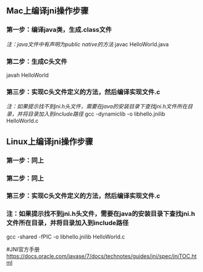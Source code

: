 ## Mac上编译jni操作步骤

### 第一步：编译java类，生成.class文件
*注：java文件中有声明为public native的方法*
javac HelloWorld.java

### 第二步：生成C头文件
javah HelloWorld

### 第三步：实现C头文件定义的方法，然后编译实现文件.c
*注：如果提示找不到jni.h头文件，需要在java的安装目录下查找jni.h文件所在目录，并将目录加入到include路径*
gcc -dynamiclib -o libhello.jnilib HelloWorld.c

## Linux上编译jni操作步骤
### 第一步：同上
### 第二步：同上
### 第三步：实现C头文件定义的方法，然后编译实现文件.c
### 注：如果提示找不到jni.h头文件，需要在java的安装目录下查找jni.h文件所在目录，并将目录加入到include路径
gcc -shared -fPIC -o libhello.jnilib HelloWorld.c

#JNI官方手册
https://docs.oracle.com/javase/7/docs/technotes/guides/jni/spec/jniTOC.html

